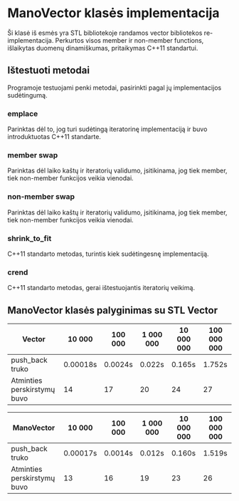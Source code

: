 # ManoVector klasės implementacija

Ši klasė iš esmės yra STL bibliotekoje randamos vector bibliotekos re-implementacija. Perkurtos visos member ir non-member functions, išlaikytas duomenų dinamiškumas, pritaikymas C++11 standartui.

## Ištestuoti metodai

Programoje testuojami penki metodai, pasirinkti pagal jų implementacijos sudėtingumą.

### emplace
Parinktas dėl to, jog turi sudėtingą iteratorinę implementaciją ir buvo introduktuotas C++11 standarte.
### member swap
Parinktas dėl laiko kaštų ir iteratorių validumo, įsitikinama, jog tiek member, tiek non-member funkcijos veikia vienodai.
### non-member swap
Parinktas dėl laiko kaštų ir iteratorių validumo, įsitikinama, jog tiek member, tiek non-member funkcijos veikia vienodai.
### shrink_to_fit
C++11 standarto metodas, turintis kiek sudėtingesnę implementaciją.
### crend
C++11 standarto metodas, gerai ištestuojantis iteratorių veikimą.


## ManoVector klasės palyginimas su STL Vector

| **Vector**                                  | 10 000    | 100 000 | 1 000 000 | 10 000 000 | 100 000 000 |
| ------------------------------------------- | --------- | ------- | --------- | ---------- | ----------- |
| push_back truko                             | 0.00018s  | 0.0024s | 0.022s    | 0.165s     | 1.752s      |
| Atminties perskirstymų buvo                 | 14        | 17      | 20        | 24         | 27          |

| **ManoVector**                              | 10 000    | 100 000 | 1 000 000 | 10 000 000 | 100 000 000 |
| ------------------------------------------- | --------- | ------- | --------- | ---------- | ----------- |
| push_back truko                             | 0.00017s  | 0.0014s | 0.012s    | 0.160s     | 1.519s      |
| Atminties perskirstymų buvo                 | 13        | 16      | 19        | 23         | 26          |


